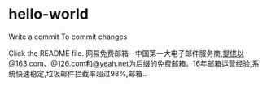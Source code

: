 hello-world
===========
Write a commit
To commit changes

Click the README file.
网易免费邮箱--中国第一大电子邮件服务商,提供以@163.com、@126.com和@yeah.net为后缀的免费邮箱。16年邮箱运营经验,系统快速稳定,垃圾邮件拦截率超过98%,邮箱..
